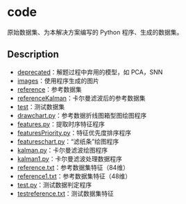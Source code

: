 # code

原始数据集、为本解决方案编写的 Python 程序、生成的数据集。

## Description

- [deprecated](./deprecated/)：解题过程中弃用的模型，如 PCA，SNN
- [images](./images/)：使用程序生成的图片
- [reference](./reference/)：参考数据集
- [referenceKalman](./referenceKalman/)：卡尔曼滤波后的参考数据集
- [test](./test/)：测试数据集
- [drawchart.py](./drawchart.py)：参考数据折线图箱型图绘图程序
- [features.py](./features.py)：提取时序特征程序
- [featuresPriority.py](./featuresPriority.py)：特征优先度排序程序
- [featureschart.py](./featureschart.py)：“滤纸条”绘图程序
- [kalman.py](./kalman.py)：卡尔曼滤波绘图程序
- [kalman1.py](./kalman1.py)：卡尔曼滤波处理数据程序
- [reference.txt](./reference.txt)：参考数据集特征（84维）
- [reference1.txt](./reference1.txt)：参考数据集特征（48维）
- [test.py](./test.py)：测试数据判定程序
- [testreference.txt](./testreference.txt)：测试数据集特征